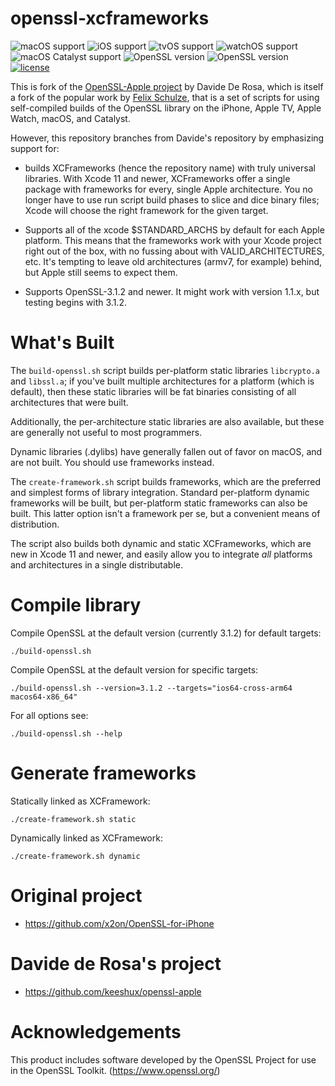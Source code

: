 # openssl-xcframeworks

![macOS support](https://img.shields.io/badge/macOS-10.11+-blue.svg)
![iOS support](https://img.shields.io/badge/iOS-11+-blue.svg)
![tvOS support](https://img.shields.io/badge/tvOS-11+-blue.svg)
![watchOS support](https://img.shields.io/badge/watchOS-4.0+-blue.svg)
![macOS Catalyst support](https://img.shields.io/badge/macOS%20Catalyst-10.15+-blue.svg)
![OpenSSL version](https://img.shields.io/badge/OpenSSL-1.1.1d-green.svg)
![OpenSSL version](https://img.shields.io/badge/OpenSSL-1.0.2t-green.svg)
[![license](https://img.shields.io/badge/license-Apache%202.0-lightgrey.svg)](LICENSE)

This is fork of the [OpenSSL-Apple project](https://github.com/keeshux/openssl-apple) by
Davide De Rosa, which is itself a fork of the popular work by
[Felix Schulze](https://github.com/x2on), that is a set of scripts for using self-compiled
builds of the OpenSSL library on the iPhone, Apple TV, Apple Watch, macOS, and Catalyst.

However, this repository branches from Davide's repository by emphasizing support for:

- builds XCFrameworks (hence the repository name) with truly universal libraries. With Xcode 11
  and newer, XCFrameworks offer a single package with frameworks for every, single Apple
  architecture. You no longer have to use run script build phases to slice and dice binary files;
  Xcode will choose the right framework for the given target.

- Supports all of the xcode $STANDARD_ARCHS by default for each Apple platform. This means that
  the frameworks work with your Xcode project right out of the box, with no fussing about with
  VALID_ARCHITECTURES, etc. It's tempting to leave old architectures (armv7, for example) behind,
  but Apple still seems to expect them.

- Supports OpenSSL-3.1.2 and newer. It might work with version 1.1.x, but testing begins with
  3.1.2. 


# What's Built

The `build-openssl.sh` script builds per-platform static libraries `libcrypto.a` and `libssl.a`;
if you've built multiple architectures for a platform (which is default), then these static
libraries will be fat binaries consisting of all architectures that were built.

Additionally, the per-architecture static libraries are also available, but these are generally
not useful to most programmers.

Dynamic libraries (.dylibs) have generally fallen out of favor on macOS, and are not built. You
should use frameworks instead.

The `create-framework.sh` script builds frameworks, which are the preferred and simplest forms
of library integration. Standard per-platform dynamic frameworks will be built, but
per-platform static frameworks can also be built. This latter option isn't a framework per se,
but a convenient means of distribution.

The script also builds both dynamic and static XCFrameworks, which are new in Xcode 11 and newer,
and easily allow you to integrate _all_ platforms and architectures in a single distributable.


# Compile library


Compile OpenSSL at the default version (currently 3.1.2) for default targets:

```
./build-openssl.sh
```

Compile OpenSSL at the default version for specific targets:

```
./build-openssl.sh --version=3.1.2 --targets="ios64-cross-arm64 macos64-x86_64"
```

For all options see:

```
./build-openssl.sh --help
```


# Generate frameworks

Statically linked as XCFramework:

```
./create-framework.sh static
```

Dynamically linked as XCFramework:

```
./create-framework.sh dynamic
```

# Original project

* <https://github.com/x2on/OpenSSL-for-iPhone>


# Davide de Rosa's project

* <https://github.com/keeshux/openssl-apple>


# Acknowledgements

This product includes software developed by the OpenSSL Project for use in the OpenSSL 
Toolkit. (<https://www.openssl.org/>)

